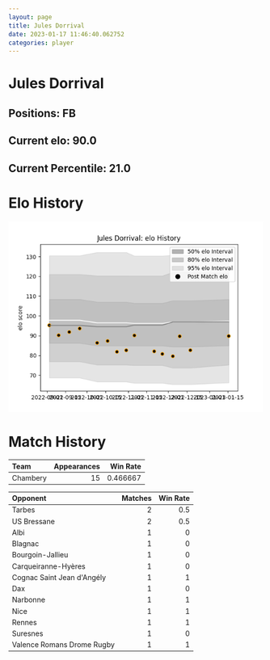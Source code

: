 ```yaml
---  
layout: page  
title: Jules Dorrival  
date: 2023-01-17 11:46:40.062752  
categories: player  
---
```

# Jules Dorrival

## Positions: FB

## Current elo: 90.0

## Current Percentile: 21.0

# Elo History


![elo history](history_JulesDorrival.png)
# Match History


| Team     |   Appearances |   Win Rate |
|:---------|--------------:|-----------:|
| Chambery |            15 |   0.466667 |

| Opponent                   |   Matches |   Win Rate |
|:---------------------------|----------:|-----------:|
| Tarbes                     |         2 |        0.5 |
| US Bressane                |         2 |        0.5 |
| Albi                       |         1 |        0   |
| Blagnac                    |         1 |        0   |
| Bourgoin-Jallieu           |         1 |        0   |
| Carqueiranne-Hyères        |         1 |        0   |
| Cognac Saint Jean d'Angély |         1 |        1   |
| Dax                        |         1 |        0   |
| Narbonne                   |         1 |        1   |
| Nice                       |         1 |        1   |
| Rennes                     |         1 |        1   |
| Suresnes                   |         1 |        0   |
| Valence Romans Drome Rugby |         1 |        1   |